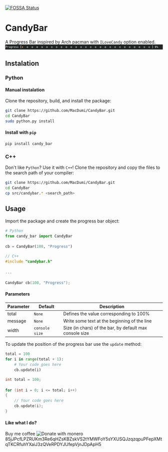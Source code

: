 [![FOSSA Status](https://app.fossa.com/api/projects/git%2Bgithub.com%2FMacDumi%2FCandyBar.svg?type=shield)](https://app.fossa.com/projects/git%2Bgithub.com%2FMacDumi%2FCandyBar?ref=badge_shield)
# CandyBar

A Progress Bar inspired by Arch pacman with `ILoveCandy` option enabled.
![CandyBar](https://github.com/MacDumi/CandyBar/blob/dc57d6b6d3d807b85b1b5e8b0eb4d7ab5313cf65/images/candybar.gif)

## Instalation

### Python

#### Manual instalation

Clone the repository, build, and install the package:

```bash
git clone https://github.com/MacDumi/CandyBar.git
cd CandyBar
sudo python.py install
```

#### Install with `pip`

```bash
pip install candy_bar
```

### C++

Don't like `Python`? Use it with `C++`!
Clone the repository and copy the files to the search path of your compiler:

```bash
git clone https://github.com/MacDumi/CandyBar.git
cd CandyBar
cp src/candybar.* <search_path>
```

## Usage

Import the package and create the progress bar object:

```python
# Python
from candy_bar import CandyBar

cb = CandyBar(100, "Progress")
```

```C++
// C++
#include "candybar.h"

...

CandyBar cb(100, "Progress");
```

#### Parameters

| Parameter | Default        | Description                                               |
| ---       | ---            | ---                                                       |
| total     | `None`         | Defines the value corresponding to 100%                   |
| message   | `None`         | Write some text at the beginning of the line              |
| width     | `console size` | Size (in chars) of the bar, by default max console size   |

To update the position of the progress bar use the `update` method:

```python
total = 100
for i in range(total + 1):
    # Your code goes here
    cb.update(i)
```

```C++
int total = 100;

for (int i = 0; i <= total; i++)
{
    // Your code goes here
    cb.update(i);
}
```

#### Like what I do?

Buy me coffee <img src="https://web.getmonero.org/press-kit/symbols/monero-symbol-480.png" alt="Donate with monero" width="20"/>
85jJPcfLPZRUKm3Re6qHZsKBZskVS2tYMWFoY5sYXUSQJzqzqpuPFepXMtqTKCRfuhYXaiJ3zQVeRPDYJUfepVjnJDpApH5
